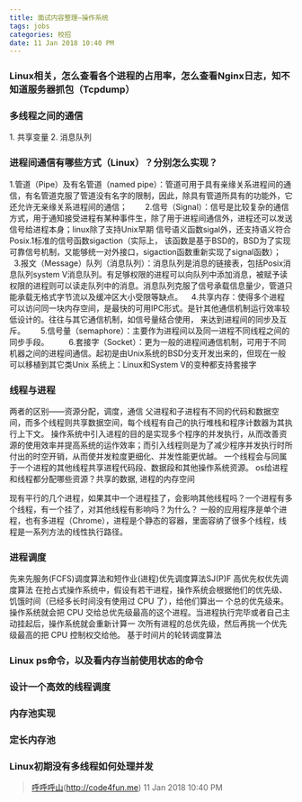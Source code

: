 ```yaml
---
title: 面试内容整理—操作系统
tags: jobs
categories: 校招
date: 11 Jan 2018 10:40 PM
---
```

### Linux相关，怎么查看各个进程的占用率，怎么查看Nginx日志，知不知道服务器抓包（Tcpdump）
### 多线程之间的通信
1. 共享变量
2. 消息队列
### 进程间通信有哪些方式（Linux）？分别怎么实现？
1.管道（Pipe）及有名管道（named pipe）：管道可用于具有亲缘关系进程间的通信，有名管道克服了管道没有名字的限制，因此，除具有管道所具有的功能外，它还允许无亲缘关系进程间的通信；       
2.信号（Signal）：信号是比较复杂的通信方式，用于通知接受进程有某种事件生，除了用于进程间通信外，进程还可以发送信号给进程本身；linux除了支持Unix早期 信号语义函数sigal外，还支持语义符合Posix.1标准的信号函数sigaction（实际上， 该函数是基于BSD的，BSD为了实现可靠信号机制，又能够统一对外接口，sigaction函数重新实现了signal函数）；       
3.报文（Message）队列（消息队列）：消息队列是消息的链接表，包括Posix消息队列system V消息队列。有足够权限的进程可以向队列中添加消息，被赋予读权限的进程则可以读走队列中的消息。消息队列克服了信号承载信息量少，管道只能承载无格式字节流以及缓冲区大小受限等缺点。   
4.共享内存：使得多个进程可以访问同一块内存空间，是最快的可用IPC形式。是针其他通信机制运行效率较低设计的。往往与其它通信机制，如信号量结合使用， 来达到进程间的同步及互斥。      
5.信号量（semaphore）：主要作为进程间以及同一进程不同线程之间的同步手段。         
6.套接字（Socket）：更为一般的进程间通信机制，可用于不同机器之间的进程间通信。起初是由Unix系统的BSD分支开发出来的，但现在一般可以移植到其它类Unix 系统上：Linux和System V的变种都支持套接字
### 线程与进程
两者的区别——资源分配，调度，通信
父进程和子进程有不同的代码和数据空间，而多个线程则共享数据空间，每个线程有自己的执行堆栈和程序计数器为其执行上下文。
操作系统中引入进程的目的是实现多个程序的并发执行，从而改善资源的使用效率并提高系统的运作效率；而引入线程则是为了减少程序并发执行时所付出的时空开销，从而使并发粒度更细化、并发性能更优越。
一个线程会与同属于一个进程的其他线程共享进程代码段、数据段和其他操作系统资源。
os给进程和线程都分配哪些资源？共享的数据, 进程的内存空间

现有平行的几个进程，如果其中一个进程挂了，会影响其他线程吗？一个进程有多个线程，有一个挂了，对其他线程有影响吗？为什么？
一般的应用程序是单个进程，也有多进程（Chrome），进程是个静态的容器，里面容纳了很多个线程，线程是一系列方法的线性执行路径。

### 进程调度
先来先服务(FCFS)调度算法和短作业(进程)优先调度算法SJ(P)F
高优先权优先调度算法
在抢占式操作系统中，假设有若干进程，操作系统会根据他们的优先级、饥饿时间（已经多长时间没有使用过 CPU 了），给他们算出一 个总的优先级来。操作系统就会把 CPU 交给总优先级最高的这个进程。当进程执行完毕或者自己主动挂起后，操作系统就会重新计算一 次所有进程的总优先级，然后再挑一个优先级最高的把 CPU 控制权交给他。
基于时间片的轮转调度算法

### Linux ps命令，以及看内存当前使用状态的命令
### 设计一个高效的线程调度
### 内存池实现

### 定长内存池

### Linux初期没有多线程如何处理并发

> [呼呼呼山]()(http://code4fun.me)
> 11 Jan 2018 10:40 PM 

